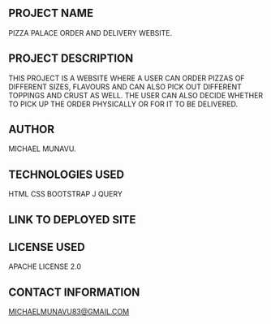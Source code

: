 ## PROJECT NAME

PIZZA PALACE ORDER AND DELIVERY WEBSITE.

## PROJECT DESCRIPTION
 
 THIS PROJECT IS A WEBSITE WHERE A USER CAN ORDER PIZZAS OF DIFFERENT SIZES, FLAVOURS AND CAN ALSO PICK OUT DIFFERENT TOPPINGS AND CRUST AS WELL.
 THE USER CAN ALSO DECIDE WHETHER TO PICK UP THE ORDER PHYSICALLY OR FOR IT TO BE DELIVERED.


## AUTHOR
MICHAEL MUNAVU.

## TECHNOLOGIES USED
HTML
CSS
BOOTSTRAP
J QUERY

## LINK TO DEPLOYED SITE

## LICENSE USED
APACHE LICENSE 2.0

## CONTACT INFORMATION
MICHAELMUNAVU83@GMAIL.COM





